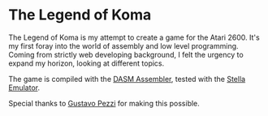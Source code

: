 # The Legend of Koma

The Legend of Koma is my attempt to create a game for the Atari 2600. It's my first foray into the world of assembly and low level programming. Coming from strictly web developing background, I felt the urgency to expand my horizon, looking at different topics.

The game is compiled with the [DASM Assembler](https://dasm-assembler.github.io/), tested with the [Stella Emulator](https://stella-emu.github.io/).

Special thanks to [Gustavo Pezzi](https://pikuma.com/courses/learn-assembly-language-programming-atari-2600-games) for making this possible.
